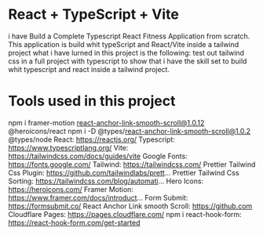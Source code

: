 # React + TypeScript + Vite
i have Build a Complete Typescript React Fitness Application from scratch.
This application is build whit typeScript and React/Vite inside a tailwind project
what i have lurned in this project is the following:
test out tailwind css in a full project with typescript to show that i have the skill set to build whit typescript and react inside a tailwind project.

# Tools used in this project
npm i framer-motion react-anchor-link-smooth-scroll@1.0.12 @heroicons/react
npm i -D @types/react-anchor-link-smooth-scroll@1.0.2 @types/node
React: https://reactjs.org/
Typescript: https://www.typescriptlang.org/
Vite: https://tailwindcss.com/docs/guides/vite
Google Fonts: https://fonts.google.com/
Tailwind: https://tailwindcss.com/
Prettier Tailwind Css Plugin: https://github.com/tailwindlabs/prett...
Prettier Tailwind Css Sorting: https://tailwindcss.com/blog/automati...
Hero Icons: https://heroicons.com/
Framer Motion: https://www.framer.com/docs/introduct...
Form Submit: https://formsubmit.co/
React Anchor Link smooth Scroll: https://github.com
Cloudflare Pages: https://pages.cloudflare.com/
npm i react-hook-form: https://react-hook-form.com/get-started

